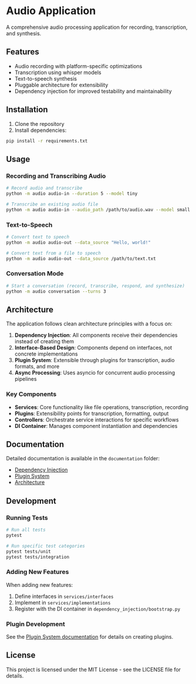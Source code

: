 # Audio Application

A comprehensive audio processing application for recording, transcription, and synthesis.

## Features

- Audio recording with platform-specific optimizations
- Transcription using whisper models
- Text-to-speech synthesis
- Pluggable architecture for extensibility
- Dependency injection for improved testability and maintainability

## Installation

1. Clone the repository
2. Install dependencies:

```bash
pip install -r requirements.txt
```

## Usage

### Recording and Transcribing Audio

```bash
# Record audio and transcribe
python -m audio audio-in --duration 5 --model tiny

# Transcribe an existing audio file
python -m audio audio-in --audio_path /path/to/audio.wav --model small
```

### Text-to-Speech

```bash
# Convert text to speech
python -m audio audio-out --data_source "Hello, world!"

# Convert text from a file to speech
python -m audio audio-out --data_source /path/to/text.txt
```

### Conversation Mode

```bash
# Start a conversation (record, transcribe, respond, and synthesize)
python -m audio conversation --turns 3
```

## Architecture

The application follows clean architecture principles with a focus on:

1. **Dependency Injection**: All components receive their dependencies instead of creating them
2. **Interface-Based Design**: Components depend on interfaces, not concrete implementations
3. **Plugin System**: Extensible through plugins for transcription, audio formats, and more
4. **Async Processing**: Uses asyncio for concurrent audio processing pipelines

### Key Components

- **Services**: Core functionality like file operations, transcription, recording
- **Plugins**: Extensibility points for transcription, formatting, output
- **Controllers**: Orchestrate service interactions for specific workflows
- **DI Container**: Manages component instantiation and dependencies

## Documentation

Detailed documentation is available in the `documentation` folder:

- [Dependency Injection](documentation/README_DEPENDENCY_INJECTION.md)
- [Plugin System](documentation/plugins.md)
- [Architecture](documentation/arch.md)

## Development

### Running Tests

```bash
# Run all tests
pytest

# Run specific test categories
pytest tests/unit
pytest tests/integration
```

### Adding New Features

When adding new features:

1. Define interfaces in `services/interfaces`
2. Implement in `services/implementations`
3. Register with the DI container in `dependency_injection/bootstrap.py`

### Plugin Development

See the [Plugin System documentation](documentation/plugins.md) for details on creating plugins.

## License

This project is licensed under the MIT License - see the LICENSE file for details.
